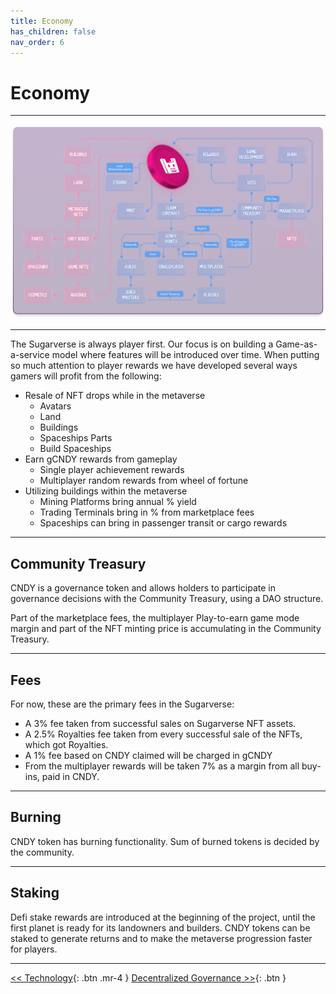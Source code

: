 ```yaml
---
title: Economy
has_children: false
nav_order: 6
---
```


# Economy

---

![cycle](/assets/economy.png)

---

The Sugarverse is always player first. Our focus is on building a Game-as-a-service model where features will be introduced over time.  When putting so much attention to player rewards we have developed several ways gamers will profit from the following:

- Resale of NFT drops while in the metaverse
  - Avatars
  - Land
  - Buildings
  - Spaceships Parts
  - Build Spaceships
- Earn gCNDY rewards from gameplay
  - Single player achievement rewards
  - Multiplayer random rewards from wheel of fortune
- Utilizing buildings within the metaverse
  - Mining Platforms bring annual % yield
  - Trading Terminals bring in % from marketplace fees
  - Spaceships can bring in passenger transit or cargo rewards

---

## Community Treasury

CNDY is a governance token and allows holders to participate in governance decisions with the Community Treasury, using a DAO structure.

Part of the marketplace fees, the multiplayer Play-to-earn game mode margin and part of the NFT minting price is accumulating in the Community Treasury.

---

## Fees

For now, these are the primary fees in the Sugarverse:

- A 3% fee taken from successful sales on Sugarverse NFT assets.
- A 2.5% Royalties fee taken from every successful sale of the NFTs, which got Royalties.
- A 1% fee based on CNDY claimed will be charged in gCNDY
- From the multiplayer rewards will be taken 7% as a margin from all buy-ins, paid in CNDY.

---

## Burning

CNDY token has burning functionality. Sum of burned tokens is decided by the community.

---

## Staking

Defi stake rewards are introduced at the beginning of the project, until the first planet is ready for its landowners and builders. CNDY tokens can be staked to generate returns and to make the metaverse progression faster for players.

---

[<< Technology](https://sugarverse.github.io/5_technology.html){: .btn .mr-4 }
[Decentralized Governance >>](https://sugarverse.github.io/7_decentralised.html){: .btn }
